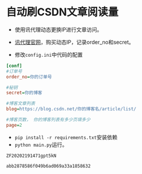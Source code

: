 # 自动刷CSDN文章阅读量

- 使用讯代理动态更换IP进行文章访问。

- [讯代理官网](http://www.xdaili.cn?invitationCode=A158EF9DD1C6431AB0F049A660B0B27E)，购买动态IP，记录order_no和secret。

- 修改`config.ini`中代码的配置
```ini
[conf]
#订单号
order_no=你的订单号

#秘钥
secret=你的博客

#博客文章列表
blog=https://blog.csdn.net/你的博客名/article/list/

#博客页数， 你的博客列表有多少页填多少
page=2
```


  

- `pip install -r requirements.txt`安装依赖
- `python main.py`运行。



```abb2878586f049b6ad069a33a1858632
ZF20202191471gpt5kN
```

```
abb2878586f049b6ad069a33a1858632
```
